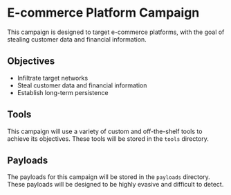 # E-commerce Platform Campaign

This campaign is designed to target e-commerce platforms, with the goal of stealing customer data and financial information.

## Objectives

- Infiltrate target networks
- Steal customer data and financial information
- Establish long-term persistence

## Tools

This campaign will use a variety of custom and off-the-shelf tools to achieve its objectives. These tools will be stored in the `tools` directory.

## Payloads

The payloads for this campaign will be stored in the `payloads` directory. These payloads will be designed to be highly evasive and difficult to detect.
